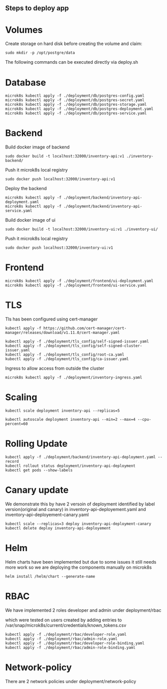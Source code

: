 

## Steps to deploy app


# Volumes

Create storage on hard disk before creating the volume and claim:
```
sudo mkdir -p /opt/postgre/data
```
The following commands can be executed directly via deploy.sh

# Database
```
microk8s kubectl apply -f ./deployment/db/postgres-config.yaml 
microk8s kubectl apply -f ./deployment/db/postgres-secret.yaml 
microk8s kubectl apply -f ./deployment/db/postgres-storage.yaml 
microk8s kubectl apply -f ./deployment/db/postgres-deployment.yaml 
microk8s kubectl apply -f ./deployment/db/postgres-service.yaml 
```
# Backend 

Build docker image of backend
```
sudo docker build -t localhost:32000/inventory-api:v1 ./inventory-backend/ 
```

Push it microk8s local registry
```
sudo docker push localhost:32000/inventory-api:v1 
```

Deploy the backend
```
microk8s kubectl apply -f ./deployment/backend/inventory-api-deployment.yaml 
microk8s kubectl apply -f ./deployment/backend/inventory-api-service.yaml 
```

Build docker image of ui
```
sudo docker build -t localhost:32000/inventory-ui:v1 ./inventory-ui/ 
```

Push it microk8s local registry
```
sudo docker push localhost:32000/inventory-ui:v1 
```


# Frontend
```
microk8s kubectl apply -f ./deployment/frontend/ui-deployment.yaml 
microk8s kubectl apply -f ./deployment/frontend/ui-service.yaml 
```

# TLS

Tls has been configured using cert-manager
```
kubectl apply -f https://github.com/cert-manager/cert-manager/releases/download/v1.11.0/cert-manager.yaml

kubectl apply -f ./deployment/tls_config/self-signed-issuer.yaml
kubectl apply -f ./deployment/tls_config/self-signed-cluster-issuer.yaml
kubectl apply -f ./deployment/tls_config/root-ca.yaml
kubectl apply -f ./deployment/tls_config/ca-issuer.yaml
``` 

Ingress to allow access from outside the cluster
```
microk8s kubectl apply -f ./deployment/inventory-ingress.yaml 
```


# Scaling
```
kubectl scale deployment inventory-api --replicas=5

kubectl autoscale deployment inventory-api --min=2 --max=4 --cpu-percent=60
```

# Rolling Update
```
kubectl apply -f ./deployment/backend/inventory-api-deployment.yaml --record
kubectl rollout status deployment/inventory-api-deployment
kubectl get pods --show-labels

```

# Canary update
We demonstrate this by have 2 versoin of deployment identified by label version(original and canary) in inventory-api-deployement.yaml and inventory-api-deployement-canary.yaml

```
kubectl scale --replicas=3 deploy inventory-api-deployment-canary 
kubectl delete deploy inventory-api-deployement
```


# Helm

Helm charts have been implemented but due to some issues it still needs more work  so we are deploying the components manually on microk8s

```
helm install /helm/chart --generate-name
```


# RBAC

We have implemented 2 roles developer and admin under deployment/rbac 

which were tested on users created by adding entries to 
/var/snap/microk8s/current/credentials/known_tokens.csv


```
kubectl apply -f ./deployment/rbac/developer-role.yaml
kubectl apply -f ./deployment/rbac/admin-role.yaml
kubectl apply -f ./deployment/rbac/developer-role-binding.yaml
kubectl apply -f ./deployment/rbac/admin-role-binding.yaml

```

# Network-policy

There are 2 network policies under 
deployment/network-policy 

